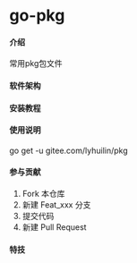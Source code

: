 # go-pkg

#### 介绍
常用pkg包文件

#### 软件架构



#### 安装教程



#### 使用说明
go get -u gitee.com/lyhuilin/pkg



#### 参与贡献

1.  Fork 本仓库
2.  新建 Feat_xxx 分支
3.  提交代码
4.  新建 Pull Request


#### 特技


